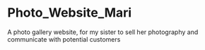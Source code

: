 # Photo_Website_Mari
A photo gallery website, for my sister to sell her photography and communicate with potential customers
